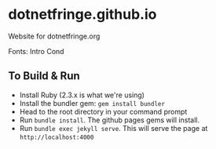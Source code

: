 dotnetfringe.github.io
======================

Website for dotnetfringe.org

Fonts: Intro Cond

## To Build & Run

* Install Ruby (2.3.x is what we're using)
* Install the bundler gem: `gem install bundler`
* Head to the root directory in your command prompt
* Run `bundle install`. The github pages gems will install.
* Run `bundle exec jekyll serve`. This will serve the page at `http://localhost:4000`